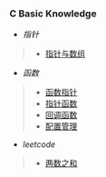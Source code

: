 ### C Basic Knowledge


* *指针*
> * [指针与数组](src/ptr_arr.c)

* *函数*
> * [函数指针](src/fn_ptr.c)
> * [指针函数](src/ptr_fn.c)
> * [回调函数](src/callback_fn.c)
> * [配置管理](src/config.c)

* *leetcode*
> * [两数之和](src/leetcode_sum_num.c)
